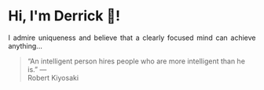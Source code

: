 # Hi, I'm Derrick 👋!
<p align="justify">I admire uniqueness and believe that a clearly focused mind can achieve anything...</p> 
<!-- #quote-start -->
<blockquote>&ldquo;An intelligent person hires people who are more intelligent than he is.&rdquo; &mdash; <footer>Robert Kiyosaki</footer></blockquote>
<!-- #quote-end -->

